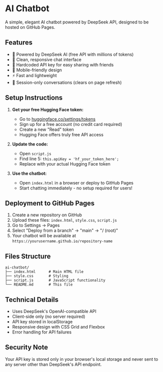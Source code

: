 # AI Chatbot

A simple, elegant AI chatbot powered by DeepSeek API, designed to be hosted on GitHub Pages.

## Features

- 🤖 Powered by DeepSeek AI (free API with millions of tokens)
- 💬 Clean, responsive chat interface
- 🔐 Hardcoded API key for easy sharing with friends
- 📱 Mobile-friendly design
- ⚡ Fast and lightweight
- 🔄 Session-only conversations (clears on page refresh)

## Setup Instructions

1. **Get your free Hugging Face token:**
   - Go to [huggingface.co/settings/tokens](https://huggingface.co/settings/tokens)
   - Sign up for a free account (no credit card required)
   - Create a new "Read" token
   - Hugging Face offers truly free API access

2. **Update the code:**
   - Open `script.js`
   - Find line 5: `this.apiKey = 'hf_your_token_here';`
   - Replace with your actual Hugging Face token

3. **Use the chatbot:**
   - Open `index.html` in a browser or deploy to GitHub Pages
   - Start chatting immediately - no setup required for users!

## Deployment to GitHub Pages

1. Create a new repository on GitHub
2. Upload these files: `index.html`, `style.css`, `script.js`
3. Go to Settings → Pages
4. Select "Deploy from a branch" → "main" → "/ (root)"
5. Your chatbot will be available at `https://yourusername.github.io/repository-name`

## Files Structure

```
ai-chatbot/
├── index.html      # Main HTML file
├── style.css       # Styling
├── script.js       # JavaScript functionality
└── README.md       # This file
```

## Technical Details

- Uses DeepSeek's OpenAI-compatible API
- Client-side only (no server required)
- API key stored in localStorage
- Responsive design with CSS Grid and Flexbox
- Error handling for API failures

## Security Note

Your API key is stored only in your browser's local storage and never sent to any server other than DeepSeek's API endpoint.